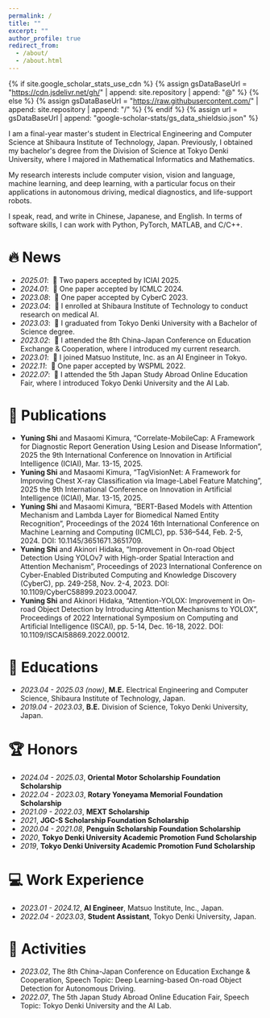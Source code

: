 ```yaml
---
permalink: /
title: ""
excerpt: ""
author_profile: true
redirect_from: 
  - /about/
  - /about.html
---
```


{% if site.google_scholar_stats_use_cdn %}
{% assign gsDataBaseUrl = "https://cdn.jsdelivr.net/gh/" | append: site.repository | append: "@" %}
{% else %}
{% assign gsDataBaseUrl = "https://raw.githubusercontent.com/" | append: site.repository | append: "/" %}
{% endif %}
{% assign url = gsDataBaseUrl | append: "google-scholar-stats/gs_data_shieldsio.json" %}

<span class='anchor' id='about-me'></span>

I am a final-year master's student in Electrical Engineering and Computer Science at Shibaura Institute of Technology, Japan. Previously, I obtained my bachelor's degree from the Division of Science at Tokyo Denki University, where I majored in Mathematical Informatics and Mathematics.

My research interests include computer vision, vision and language, machine learning, and deep learning, with a particular focus on their applications in autonomous driving, medical diagnostics, and life-support robots.

I speak, read, and write in Chinese, Japanese, and English. In terms of software skills, I can work with Python, PyTorch, MATLAB, and C/C++.

# 🔥 News
- *2025.01*: &nbsp;🎉 Two papers accepted by ICIAI 2025.
- *2024.01*: &nbsp;🎉 One paper accepted by ICMLC 2024.
- *2023.08*: &nbsp;🎉 One paper accepted by CyberC 2023.
- *2023.04*: &nbsp;🎉 I enrolled at Shibaura Institute of Technology to conduct research on medical AI.
- *2023.03*: &nbsp;🎉 I graduated from Tokyo Denki University with a Bachelor of Science degree.
- *2023.02*: &nbsp;🎉 I attended the 8th China-Japan Conference on Education Exchange & Cooperation, where I introduced my current research.
- *2023.01*: &nbsp;🎉 I joined Matsuo Institute, Inc. as an AI Engineer in Tokyo.
- *2022.11*: &nbsp;🎉 One paper accepted by WSPML 2022.
- *2022.07*: &nbsp;🎉 I attended the 5th Japan Study Abroad Online Education Fair, where I introduced Tokyo Denki University and the AI Lab.

# 📝 Publications 
- **Yuning Shi** and Masaomi Kimura, “Correlate-MobileCap: A Framework for Diagnostic Report Generation Using Lesion and Disease Information”, 2025 the 9th International Conference on Innovation in Artificial Intelligence (ICIAI), Mar. 13-15, 2025.
- **Yuning Shi** and Masaomi Kimura, “TagVisionNet: A Framework for Improving Chest X-ray Classification via Image-Label Feature Matching”, 2025 the 9th International Conference on Innovation in Artificial Intelligence (ICIAI), Mar. 13-15, 2025.
- **Yuning Shi** and Masaomi Kimura, “BERT-Based Models with Attention Mechanism and Lambda Layer for Biomedical Named Entity Recognition”, Proceedings of the 2024 16th International Conference on Machine Learning and Computing (ICMLC), pp. 536–544, Feb. 2-5, 2024. DOI: 10.1145/3651671.3651709.
- **Yuning Shi** and Akinori Hidaka, “Improvement in On-road Object Detection Using YOLOv7 with High-order Spatial Interaction and Attention Mechanism”, Proceedings of 2023 International Conference on Cyber-Enabled Distributed Computing and Knowledge Discovery (CyberC), pp. 249-258, Nov. 2-4, 2023. DOI: 10.1109/CyberC58899.2023.00047.
- **Yuning Shi** and Akinori Hidaka, “Attention-YOLOX: Improvement in On-road Object Detection by Introducing Attention Mechanisms to YOLOX”, Proceedings of 2022 International Symposium on Computing and Artificial Intelligence (ISCAI), pp. 5-14, Dec. 16-18, 2022. DOI: 10.1109/ISCAI58869.2022.00012.

# 📖 Educations
- *2023.04 - 2025.03 (now)*, **M.E.** Electrical Engineering and Computer Science, Shibaura Institute of Technology, Japan. 
- *2019.04 - 2023.03*, **B.E.** Division of Science, Tokyo Denki University, Japan.

# 🏆 Honors
- *2024.04 - 2025.03*, **Oriental Motor Scholarship Foundation Scholarship**
- *2022.04 - 2023.03*, **Rotary Yoneyama Memorial Foundation Scholarship**
- *2021.09 - 2022.03*, **MEXT Scholarship**
- *2021*, **JGC-S Scholarship Foundation Scholarship**
- *2020.04 - 2021.08*, **Penguin Scholarship Foundation Scholarship**
- *2020*, **Tokyo Denki University Academic Promotion Fund Scholarship**
- *2019*, **Tokyo Denki University Academic Promotion Fund Scholarship**

# 💻 Work Experience
- *2023.01 - 2024.12*, **AI Engineer**, Matsuo Institute, Inc., Japan.
- *2022.04 - 2023.03*, **Student Assistant**, Tokyo Denki University, Japan.

# 💬 Activities
- *2023.02*, The 8th China-Japan Conference on Education Exchange & Cooperation, Speech Topic: Deep Learning-based On-road Object Detection for Autonomous Driving.
- *2022.07*, The 5th Japan Study Abroad Online Education Fair, Speech Topic: Tokyo Denki University and the AI Lab.
